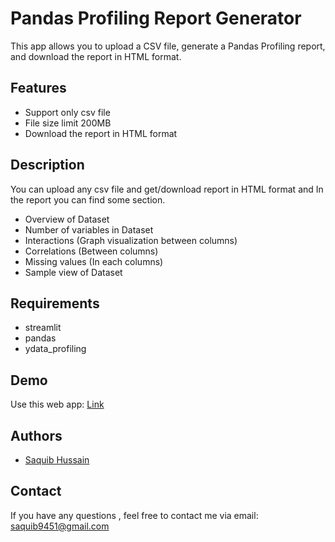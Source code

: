 
# Pandas Profiling Report Generator
This app allows you to upload a CSV file, generate a Pandas Profiling report, and download the report in HTML format.
## Features

- Support only csv file
- File size limit 200MB
- Download the report in HTML format


## Description
You can upload any csv file and get/download report in HTML format and In the report you can find some section.
- Overview of Dataset
- Number of variables in Dataset
- Interactions (Graph visualization between columns)
- Correlations (Between columns)
- Missing values (In each columns)
- Sample view of Dataset
## Requirements
- streamlit
- pandas
- ydata_profiling
## Demo

Use this web app:
[Link](https://pandas-profiling-report-generator-9dra8gtbx7ydm24adtzgip.streamlit.app/)


## Authors

- [Saquib Hussain](https://github.com/Hussainaquib)


## Contact
If you have any questions , feel free to contact me via email: saquib9451@gmail.com